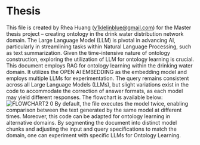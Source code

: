 # Thesis
This file is created by Rhea Huang (y1klelinblue@gmail.com) for the Master thesis project – creating ontology in the drink water distribution network domain. 
The Large Language Model (LLM) is pivotal in advancing AI, particularly in streamlining tasks within Natural Language Processing, such as text summarization. Given the time-intensive nature of ontology construction, exploring the utilization of LLM for ontology learning is crucial. This document employs RAG for ontology learning within the drinking water domain. It utilizes the OPEN AI EMBEDDING as the embedding model and employs multiple LLMs for experimentation. The query remains consistent across all Large Language Models (LLMs), but slight variations exist in the code to accommodate the correction of answer formats, as each model may yield different responses. The flowchart is available below:
![FLOWCHART2 0](https://github.com/Rhea0000/Thesis/assets/145769931/54fb1407-c75f-45d4-976b-7bd0142810fd)
By default, the file executes the model twice, enabling comparison between the text generated by the same model at different times. Moreover, this code can be adapted for ontology learning in alternative domains. By segmenting the document into distinct model chunks and adjusting the input and query specifications to match the domain, one can experiment with specific LLMs for Ontology Learning.
